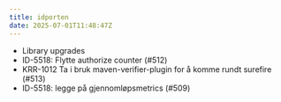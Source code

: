 ```yaml
---
title: idporten
date: 2025-07-01T11:48:47Z
---
```

- Library upgrades
- ID-5518: Flytte authorize counter (#512)
- KRR-1012 Ta i bruk maven-verifier-plugin for å komme rundt surefire  (#513)
- ID-5518: legge på gjennomløpsmetrics (#509)

